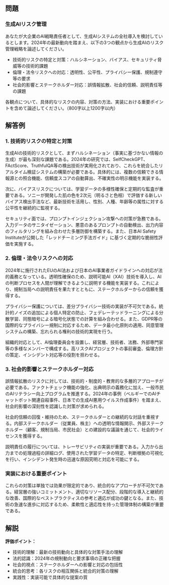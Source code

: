 ## 問題
### 生成AIリスク管理
あなたが大企業のAI戦略責任者として、生成AIシステムの全社導入を検討しているとします。2024年の最新動向を踏まえ、以下の3つの観点から生成AIのリスク管理戦略を論述してください。

- 技術的リスクの特定と対策：ハルシネーション、バイアス、セキュリティ脅威等の技術的課題
- 倫理・法令リスクへの対応：透明性、公平性、プライバシー保護、規制遵守等の要求
- 社会的影響とステークホルダー対応：誤情報拡散、社会的信頼、説明責任等の課題

各観点について、具体的なリスクの内容、対策の方法、実装における重要ポイントを含めて論述してください。（800字以上1200字以内）

## 解答例

### 1. 技術的リスクの特定と対策

生成AIの技術的リスクとして、まずハルシネーション（事実に基づかない情報の生成）が最も深刻な課題である。2024年の研究では、SelfCheckGPT、FActScore、TruthfulQA等の検出技術が実用化されており、これらを統合したリアルタイム検証システムの構築が必要である。具体的には、複数の信頼できる情報源との照合機能、信頼度スコアの自動算出、不確実性の明示機能を実装する。

次に、バイアスリスクについては、学習データの多様性確保と定期的な監査が重要である。ソニーが開発した肌の色を2次元（明るさと色相）で評価する新しいバイアス検出手法など、最新技術を活用し、性別、人種、年齢等の属性に対する公平性を継続的に監視する。

セキュリティ面では、プロンプトインジェクション攻撃への対策が急務である。入力データのサニタイゼーション、悪意のあるプロンプトの自動検出、出力内容のフィルタリングを組み合わせた多層防御を構築する。また、日本AI Safety Instituteが公開した「レッドチーミング手法ガイド」に基づく定期的な脆弱性評価を実施する。

### 2. 倫理・法令リスクへの対応

2024年に施行されたEUのAI法および日本のAI事業者ガイドラインへの対応が法的義務となっている。透明性確保のため、説明可能AI（XAI）技術を導入し、AIの判断プロセスを人間が理解できるように説明する機能を実装する。これにより、規制当局への説明責任を果たすとともに、ステークホルダーからの信頼を獲得する。

プライバシー保護については、差分プライバシー技術の実装が不可欠である。統計的ノイズの追加による個人特定の防止、フェデレーテッドラーニングによる分散学習、同態暗号による暗号化状態での計算を組み合わせる。また、GDPR等の国際的なプライバシー規制に対応するため、データ最小化原則の適用、同意管理システムの構築、忘れられる権利の技術的実現を行う。

組織的対応として、AI倫理委員会を設置し、経営層、技術者、法務、外部専門家等の多様なメンバーで構成する。高リスクAIプロジェクトの事前審査、倫理方針の策定、インシデント対応等の役割を担わせる。

### 3. 社会的影響とステークホルダー対応

誤情報拡散のリスクに対しては、技術的・制度的・教育的な多層的アプローチが必要である。ファクトチェック機能の強化、出典明示の義務化に加え、一般市民のAIリテラシー向上プログラムを推進する。2024年の事例（ベルギーでのAIチャットボット関連自殺事件、日本での生成AI悪用ウイルス作成事件）を踏まえ、社会的影響の深刻性を認識した対策が求められる。

社会的信頼の回復・維持のため、ステークホルダーとの継続的な対話を重視する。内部ステークホルダー（従業員、株主）への透明な情報開示、外部ステークホルダー（顧客、規制当局、市民社会）との建設的な議論を通じて、社会的ライセンスを獲得する。

説明責任の履行については、トレーサビリティの実装が重要である。入力から出力までの処理過程の詳細ログ、使用された学習データの特定、判断根拠の可視化を行い、インシデント発生時の迅速な原因究明と対応を可能にする。

### 実装における重要ポイント

これらの対策は単独では効果が限定的であり、統合的なアプローチが不可欠である。経営層の強いコミットメント、適切なリソース配分、段階的な導入と継続的な改善、国際的なベストプラクティスの参考と適応が成功の鍵となる。また、技術の急速な進歩に対応するため、柔軟性と適応性を持った管理体制の構築が重要である。

## 解説

**評価ポイント：**

- 技術的理解：最新の技術動向と具体的な対策手法の理解
- 法的認識：2024年の規制動向と要求事項の正確な把握
- 社会的視点：ステークホルダーへの影響と対応の包括性
- 統合的思考：各リスクの相互関係と統合的対策の理解
- 実践性：実装可能で具体的な提案の質 